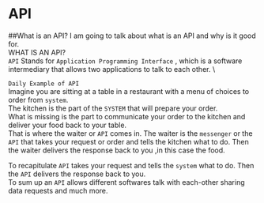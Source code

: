 # API
##What is an API? I am going to talk about what is an API and why is it good for.\
WHAT IS AN API?\
`API` Stands for `Application Programming Interface` , which is a software intermediary that allows two applications to talk to each other. \

`Daily Example of API` \
Imagine you are sitting at a table in a restaurant with a menu of choices to order from `system`. \
The kitchen is the part of the `SYSTEM` that will prepare your order.\
What is missing is the part to communicate your order to the kitchen and deliver your food back to your table.\
That is where the waiter or `API` comes in.
The waiter is the `messenger` or the `API` that takes your request or order and tells the kitchen what to do. Then the waiter delivers the response back to you ,in this case the food.

To recapitulate `API` takes your request and tells the `system` what to do. Then the `API` delivers the response back to you.\
To sum up an `API` allows different softwares talk with each-other sharing data requests and much more.
